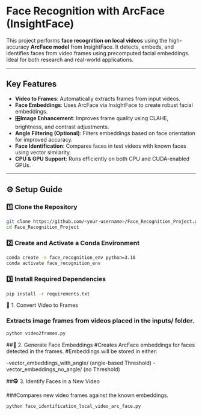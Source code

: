 # Face Recognition with ArcFace (InsightFace)

This project performs **face recognition on local videos** using the high-accuracy **ArcFace model** from InsightFace. It detects, embeds, and identifies faces from video frames using precomputed facial embeddings. Ideal for both research and real-world applications.

---

## Key Features

- **Video to Frames**: Automatically extracts frames from input videos.
- **Face Embeddings**: Uses ArcFace via InsightFace to create robust facial embeddings.
- 🎛**Image Enhancement**: Improves frame quality using CLAHE, brightness, and contrast adjustments.
- **Angle Filtering (Optional)**: Filters embeddings based on face orientation for improved accuracy.
- **Face Identification**: Compares faces in test videos with known faces using vector similarity.
- **CPU & GPU Support**: Runs efficiently on both CPU and CUDA-enabled GPUs.

---

## ⚙️ Setup Guide

### 1️⃣ Clone the Repository

```bash
git clone https://github.com/<your-username>/Face_Recognition_Project.git
cd Face_Recognition_Project
```

### 2️⃣ Create and Activate a Conda Environment

```bash
conda create -n face_recognition_env python=3.10
conda activate face_recognition_env
```

### 3️⃣ Install Required Dependencies

```bash
pip install -r requirements.txt
```

🔁 1. Convert Video to Frames

### Extracts image frames from videos placed in the inputs/ folder.
```bash
python video2frames.py
```

##🧬 2. Generate Face Embeddings
#Creates ArcFace embeddings for faces detected in the frames.
#Embeddings will be stored in either:

-vector_embeddings_with_angle/ (angle-based Threshold)
-vector_embeddings_no_angle/ (no Threshold)

##🕵️ 3. Identify Faces in a New Video

###Compares new video frames against the known embeddings.
```bash
python face_identification_local_video_arc_face.py
```


